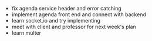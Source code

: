 - fix agenda service header and error catching
- implement agenda front end and connect with backend
- learn socket.io and try implementing
- meet with client and professor for next week's plan
- learn multer